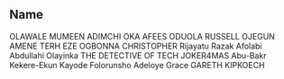 ## Name

OLAWALE MUMEEN
ADIMCHI OKA
AFEES ODUOLA
RUSSELL OJEGUN
AMENE TERH
EZE OGBONNA CHRISTOPHER
Rijayatu Razak
Afolabi Abdullahi Olayinka
THE DETECTIVE OF TECH
JOKER4MAS
Abu-Bakr Kekere-Ekun
Kayode Folorunsho
Adeloye Grace
GARETH KIPKOECH
